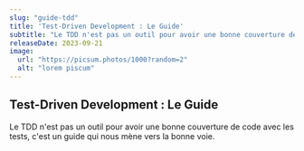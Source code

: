 ```yaml
---
slug: "guide-tdd"
title: 'Test-Driven Development : Le Guide'
subtitle: "Le TDD n'est pas un outil pour avoir une bonne couverture de code avec les tests, c'est un guide qui nous mène vers la bonne voie."
releaseDate: 2023-09-21
image:
  url: "https://picsum.photos/1000?random=2"
  alt: "lorem piscum"
---
```


## Test-Driven Development : Le Guide

Le TDD n'est pas un outil pour avoir une bonne couverture de code avec les tests, c'est un guide qui nous mène vers la bonne voie.
